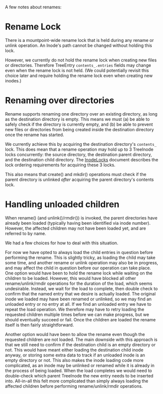 A few notes about renames:

# Rename Lock

There is a mountpoint-wide rename lock that is held during any rename or unlink
operation. An Inode's path cannot be changed without holding this lock.

However, we currently do not hold the rename lock when creating new files or
directories. Therefore TreeEntry `contents_.entries` fields may change even when
the rename lock is not held. (We could potentially revisit this choice later and
require holding the rename lock even when creating new inodes.)

# Renaming over directories

Rename supports renaming one directory over an existing directory, as long as
the destination directory is empty. This means we must (a) be able to safely
check if the directory is currently empty, and (b) be able to prevent new files
or directories from being created inside the destination directory once the
rename has started.

We currently achieve this by acquiring the destination directory's `contents_`
lock. This does mean that a rename operation may hold up to 3 TreeInode locks
concurrently: the source directory, the destination parent directory, and the
destination child directory. The [InodeLocks](InodeLocks.md) document describes
the lock ordering requirements for acquiring these 3 locks.

This also means that create() and mkdir() operations must check if the parent
directory is unlinked _after_ acquiring the parent directory's contents lock.

# Handling unloaded children

When rename() (and unlink()/rmdir()) is invoked, the parent directories have
already been loaded (typically having been identified via inode number).
However, the affected children may not have been loaded yet, and are referred to
by name.

We had a few choices for how to deal with this situation.

For now we have opted to always load the child entries in question before
performing the rename. This is slightly tricky, as loading the child may take
some time, and another rename or unlink operation may also be in progress, and
may affect the child in question before our operation can take place. One option
would have been to hold the rename lock while waiting on the children to be
loaded. However, this would have blocked all other rename/unlink/rmdir
operations for the duration of the load, which seems undesirable. Instead, we
wait for the load to complete, then double check to confirm that the named entry
that we desire is actually loaded. The original inode we loaded may have been
renamed or unlinked, so we may find an unloaded entry or no entry at all. If we
find an unloaded entry we have to repeat the load operation. We therefore may
have to retry loading the requested children multiple times before we can make
progress, but we should eventually succeed or fail. Once the children are loaded
the rename itself is then fairly straightforward.

Another option would have been to allow the rename even though the requested
children are not loaded. The main downside with this approach is that we still
need to confirm if the destination child is an empty directory or not. This
would have meant either loading the destination child inode anyway, or storing
some extra data to track if an unloaded inode is an empty directory or not. This
also makes the inode loading code more complicated, as an inode may be unlinked
or renamed while it is already in the process of being loaded. When the load
completes we would need to double-check which parent TreeInode the new entry
needs to be inserted into. All-in-all this felt more complicated than simply
always loading the affected children before performing rename/unlink/rmdir
operations.
